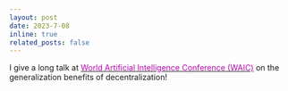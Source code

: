 ```yaml
---
layout: post
date: 2023-7-08
inline: true
related_posts: false
---
```


I give a long talk at [<span style="color: #B509AC;">World Artificial Intelligence Conference (WAIC)</span>](https://www.worldaic.com.cn/profile) on the generalization benefits of decentralization!

